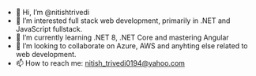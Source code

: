 - 👋 Hi, I’m @nitishtrivedi
- 👀 I’m interested full stack web development, primarily in .NET and JavaScript fullstack.
- 🌱 I’m currently learning .NET 8, .NET Core and mastering Angular
- 💞️ I’m looking to collaborate on Azure, AWS and anyhting else related to web development.
- 📫 How to reach me: nitish_trivedi0194@yahoo.com

<!---
nitishtrivedi/nitishtrivedi is a ✨ special ✨ repository because its `README.md` (this file) appears on your GitHub profile.
You can click the Preview link to take a look at your changes.
--->
